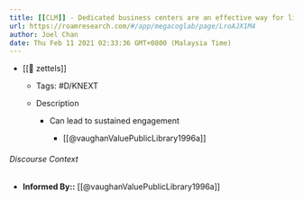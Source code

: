 ```yaml
---
title: [[CLM]] - Dedicated business centers are an effective way for libraries to serve information needs of businesses in a comprehensive way
url: https://roamresearch.com/#/app/megacoglab/page/LroAJX1M4
author: Joel Chan
date: Thu Feb 11 2021 02:33:36 GMT+0800 (Malaysia Time)
---
```


- [[🌲 zettels]]

    - Tags: #D/KNEXT

    - Description

        - Can lead to sustained engagement

            - [[@vaughanValuePublicLibrary1996a]]

###### Discourse Context

- **Informed By::** [[@vaughanValuePublicLibrary1996a]]
